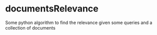 # documentsRelevance
Some python algorithm to find the relevance given some queries and a collection of documents
